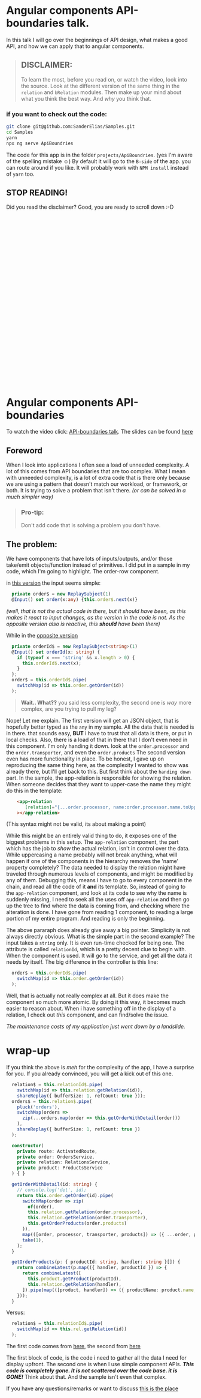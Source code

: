 # Angular components API-boundaries talk.

In this talk I will go over the beginnings of API design, what makes a good API, and how we can apply that to angular components.

> ## DISCLAIMER:
> To learn the most, before you read on, or watch the video,
>  look into the source. Look at the different version  of the same thing in the `relation` and `bRelation` modules. Then make up your mind about what  you think the best way. And _why_ you think that. 

### if you want to check out the code:
```bash
git clone git@github.com:SanderElias/Samples.git
cd Samples
yarn 
npx ng serve ApiBoundries
```
The code for this app is in the folder `projects/ApiBoundries`. (yes I'm aware of the spelling mistake ☺)
By default it will go to the `B-side` of the app. you can route around if you like. It will probably work with `NPM install` instead of `yarn` too.

## STOP READING!
Did you read the disclaimer? Good, you are ready to scroll down :-D

<br>
<br>
<br>
<br>
<br>
<br>
<br>
<br>
<br>
<br>
<br>
<br>
<br>
<br>
<br>
<br>
<br>
<br>
<br>
<br>
<br>
<br>
<br>
<br>
<br>
<br>

# Angular components API-boundaries

To watch the video click: [API-boundaries talk](https://youtu.be/YjGrjySEhtM?t=2513). The slides can be found [here](./Angular%20component%20boundries.pdf)

## Foreword
When I look into applications I often see a load of unneeded complexity. A lot of this comes from API boundaries that are too complex. 
What I mean with unneeded complexity, is a lot of extra code that is there only because we are using a pattern that doesn't match our workload, or framework, or both. It is trying to solve a problem that isn't there. _(or can be solved in a much simpler way)_


> ### Pro-tip:
> Don't add code that is solving a problem you don't have.

## The problem:
We have components that have lots of inputs/outputs, and/or those take/emit objects/function instead of primitives.
I did put in a sample in my code, which I'm going to highlight. The order-row component.

in [this version](./src/app/relation-list/relation-detail/order-row/order-row.component.ts) the input seems simple:
```typescript
  private order$ = new ReplaySubject(1)
  @Input() set order(x:any) {this.order$.next(x)}
```
_(well, that is not the actual code in there, but it should have been, as this makes it react to input changes, as the version in the code is not. As the opposite version also is reactive, this **should** have been there)_

While in the [opposite version](./src/app/b-relation-list/order-row/order-row.component.ts)
```typescript
  private orderId$ = new ReplaySubject<string>(1)
  @Input() set orderId(x: string) {
    if (typeof x === 'string' && x.length > 0) {
      this.orderId$.next(x);
    }
  };
  order$ = this.orderId$.pipe(
    switchMap(id => this.order.getOrder(id))
  );
```

>**Wait.. What??** you said less complexity, the second one is _way_ more complex, are you trying to pull my leg?

Nope! Let me explain. The first version will get an JSON object, that is hopefully better typed as the `any` in my sample. All the data that is needed is in there. that sounds easy, **BUT** i have to trust that all data is there, or put in local checks. Also, there is a load of that in there that I don't even need in this component. I'm only handing it down.
look at the `order.processor` and the `order.transporter`, and even the `order.products` The second version even has more functionality in place. To be honest, I gave up on reproducing the same thing here, as the complexity I wanted to show was already there, but I'll get back to this.
But first think about the `handing down` part. In the sample, the app-relation is responsible for showing the relation. When someone decides that they want to upper-case the name they might do this in the template: 
```html
    <app-relation 
       [relation]="{...order.processor, name:order.processor.name.toUpperCase()}"
    ></app-relation>
```
(This syntax might not be valid, its about making a point)

While this might be an entirely valid thing to do, it exposes one of the biggest problems in this setup. The `app-relation` component, the part which has the job to _show_ the actual relation, isn't in control over the data. While uppercasing a name probably will not break anything, what will happen if one of the components in the hierarchy removes the 'name' property completely? The data needed to display the relation might have traveled through numerous levels of components, and  might be modified by any of them. Debugging this, means i have to go to every component in the chain, and read all the code of it **and** its template.
So, instead of going to the `app-relation` component, and look at its code to see why the name is suddenly missing, I need to seek all the uses off `app-relation` and then go up the tree to find where the data is coming from, and checking where the alteration is done. 
I have gone from reading 1 component, to reading a large portion of my entire program. And reading is only the beginning.

The above pararaph does already give away a big pointer. Simplicity is not always directly obvious. What is the simple part in the second example? The input takes a `string` only. It is even run-time checked for being one. The attribute is called `relationId`, which is a pretty decent clue to begin with.
When the component is used. It will go to the service, and get all the data it needs by itself. The big difference in the controller is this line:
```typescript
  order$ = this.orderId$.pipe(
    switchMap(id => this.order.getOrder(id))
  );
```
Well, that is actually not really complex at all. But it does make the component so much more atomic. By doing it this way, it becomes much easier to reason about. When i have something off in the display of a relation, I check out _this_ component, and can find/solve the issue.

_The maintenance costs of my application just went down by a landslide._

# wrap-up
If you think the above is _meh_ for the complexity of the app, I have a surprise for you. If you already convinced, you will get a kick out of this one.
```typescript
  relation$ = this.relationId$.pipe(
    switchMap(id => this.relation.getRelation(id)),
    shareReplay({ bufferSize: 1, refCount: true }));
  orders$ = this.relation$.pipe(
    pluck('orders'),
    switchMap(orders =>
      zip(...orders.map(order => this.getOrderWithDetail(order)))
    ),
    shareReplay({ bufferSize: 1, refCount: true })
  );

  constructor(
    private route: ActivatedRoute,
    private order: OrdersService,
    private relation: RelationsService,
    private product: ProductsService
  ) { }

  getOrderWithDetail(id: string) {
    // console.log('det', id);
    return this.order.getOrder(id).pipe(
      switchMap(order => zip(
        of(order),
        this.relation.getRelation(order.processor),
        this.relation.getRelation(order.transporter),
        this.getOrderProducts(order.products)
      )),
      map(([order, processor, transporter, products]) => ({ ...order, processor, transporter, products })),
      take(1),
    );
  }

  getOrderProducts(p: { productId: string, handler: string }[]) {
    return combineLatest(p.map(({ handler, productId }) => {
      return combineLatest([
        this.product.getProduct(productId),
        this.relation.getRelation(handler),
      ]).pipe(map(([product, handler]) => ({ productName: product.name, handlerName: handler.name })));
    }));
  }
```

Versus:
```typescript
  relation$ = this.relationId$.pipe(
    switchMap(id => this.rel.getRelation(id))
  );
```

The first code comes from [here](./src/app/b-relation-list/relation-detail/relation-detail.component.ts), the second from [here](./src/app/b-relation-list/relation-detail/relation-detail.component.ts)

The first block of code, is the code i need to gather all the data I need for display upfront. The second one is when I use simple component APIs. ***This code is completely gone. It is not scattered over the code base. it is GONE!***
Think about that. And the sample isn't even that complex.

If you have any questions/remarks or want to discuss [this is the place](https://github.com/SanderElias/Samples/discussions/categories/api-boundaries)

